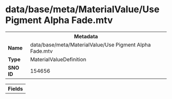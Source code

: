 <h1>data/base/meta/MaterialValue/Use Pigment Alpha Fade.mtv</h1><table><tr><th colspan="100%">Metadata</th></tr><tr><td><b>Name</b></td><td>data/base/meta/MaterialValue/Use Pigment Alpha Fade.mtv</td></tr><tr><td><b>Type</b></td><td>MaterialValueDefinition</td></tr><tr><td><b>SNO ID</b></td><td>154656</td></tr></table>

<table><tr><th colspan="100%">Fields</th></tr></table>

